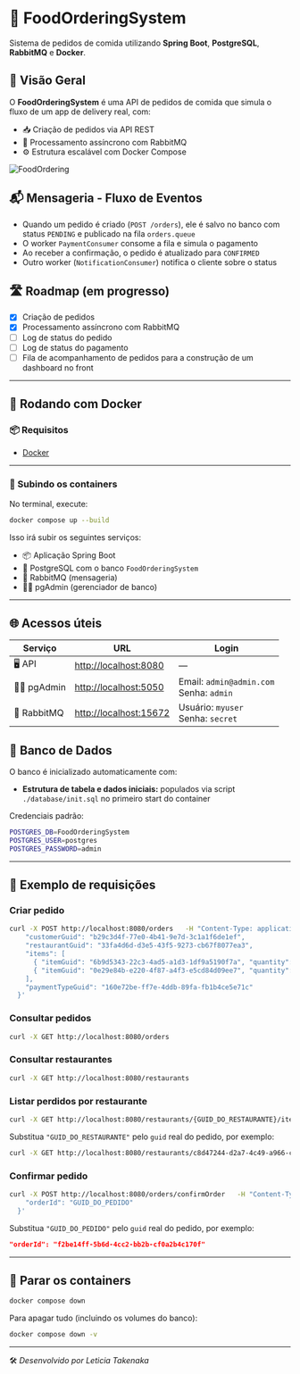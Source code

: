 # 🍔 FoodOrderingSystem

Sistema de pedidos de comida utilizando **Spring Boot**, **PostgreSQL**, **RabbitMQ** e **Docker**.

## 📖 Visão Geral

O **FoodOrderingSystem** é uma API de pedidos de comida que simula o fluxo de um app de delivery real, com:

- 📥 Criação de pedidos via API REST
- 🐇 Processamento assíncrono com RabbitMQ
- ⚙️ Estrutura escalável com Docker Compose

![FoodOrdering](https://github.com/user-attachments/assets/d9d83315-100f-4fec-87eb-9a3d76f2f6ea)

## 📬 Mensageria - Fluxo de Eventos

- Quando um pedido é criado (`POST /orders`), ele é salvo no banco com status `PENDING` e publicado na fila `orders.queue`
- O worker `PaymentConsumer` consome a fila e simula o pagamento
- Ao receber a confirmação, o pedido é atualizado para `CONFIRMED`
- Outro worker (`NotificationConsumer`) notifica o cliente sobre o status 
  
## 🛣️ Roadmap (em progresso)

- [x] Criação de pedidos
- [x] Processamento assíncrono com RabbitMQ
- [ ] Log de status do pedido
- [ ] Log de status do pagamento
- [ ] Fila de acompanhamento de pedidos para a construção de um dashboard no front

---
## 🐳 Rodando com Docker

### 📦 Requisitos
- [Docker](https://www.docker.com/)
---

### 🚀 Subindo os containers

No terminal, execute:

```bash
docker compose up --build
```

Isso irá subir os seguintes serviços:

- 📦 Aplicação Spring Boot
- 🐘 PostgreSQL com o banco `FoodOrderingSystem`
- 🐇 RabbitMQ (mensageria)
- 🧑‍💼 pgAdmin (gerenciador de banco)

---

## 🌐 Acessos úteis

| Serviço    | URL                                              | Login                                      |
| ---------- | ------------------------------------------------ | ------------------------------------------ |
| 🖥️ API     | [http://localhost:8080](http://localhost:8080)   | —                                          |
| 🧑‍💼 pgAdmin | [http://localhost:5050](http://localhost:5050)   | Email: `admin@admin.com`<br>Senha: `admin` |
| 🐇 RabbitMQ | [http://localhost:15672](http://localhost:15672) | Usuário: `myuser`<br>Senha: `secret`       |


## 🧪 Banco de Dados

O banco é inicializado automaticamente com:

- **Estrutura de tabela e dados iniciais:** populados via script `./database/init.sql` no primeiro start do container

Credenciais padrão:

```bash
POSTGRES_DB=FoodOrderingSystem
POSTGRES_USER=postgres
POSTGRES_PASSWORD=admin
```

---

## 📡 Exemplo de requisições

### Criar pedido

```bash
curl -X POST http://localhost:8080/orders   -H "Content-Type: application/json"   -d '{
    "customerGuid": "b29c3d4f-77e0-4b41-9e7d-3c1a1f6de1ef",
    "restaurantGuid": "33fa4d6d-d3e5-43f5-9273-cb67f8077ea3",
    "items": [
      { "itemGuid": "6b9d5343-22c3-4ad5-a1d3-1df9a5190f7a", "quantity": 1 },
      { "itemGuid": "0e29e84b-e220-4f87-a4f3-e5cd84d09ee7", "quantity": 1 }
    ],
    "paymentTypeGuid": "160e72be-ff7e-4ddb-89fa-fb1b4ce5e71c"
  }'
```

### Consultar pedidos

```bash
curl -X GET http://localhost:8080/orders
```

### Consultar restaurantes

```bash
curl -X GET http://localhost:8080/restaurants
```

### Listar perdidos por restaurante
```bash
curl -X GET http://localhost:8080/restaurants/{GUID_DO_RESTAURANTE}/items
```
Substitua `"GUID_DO_RESTAURANTE"` pelo `guid` real do pedido, por exemplo:

```bash
curl -X GET http://localhost:8080/restaurants/c8d47244-d2a7-4c49-a966-ce3b3fbf43fb/items
```

### Confirmar pedido

```bash
curl -X POST http://localhost:8080/orders/confirmOrder   -H "Content-Type: application/json"   -d '{
    "orderId": "GUID_DO_PEDIDO"
  }'
```

Substitua `"GUID_DO_PEDIDO"` pelo `guid` real do pedido, por exemplo:

```json
"orderId": "f2be14ff-5b6d-4cc2-bb2b-cf0a2b4c170f"
```

---

## 🧼 Parar os containers

```bash
docker compose down
```

Para apagar tudo (incluindo os volumes do banco):

```bash
docker compose down -v
```

---

🛠️ _Desenvolvido por Leticia Takenaka_
